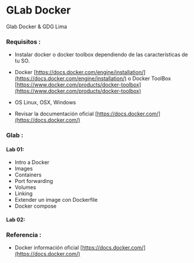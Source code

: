 # GLab Docker 

Glab Docker  &amp; GDG Lima


### Requisitos :

- Instalar  docker o docker toolbox dependiendo de las características de tu SO.

- Docker [https://docs.docker.com/engine/installation/](https://docs.docker.com/engine/installation/) o Docker ToolBox [https://www.docker.com/products/docker-toolbox](https://www.docker.com/products/docker-toolbox)
- OS Linux, OSX, Windows
- Revisar la documentación oficial [https://docs.docker.com/](https://docs.docker.com/)



### Glab :

#### Lab 01:
- Intro a Docker
- Images
- Containers
- Port forwarding
- Volumes
- Linking
- Extender un image con Dockerfile
- Docker compose


#### Lab 02:


### Referencia :

- Docker información oficial [https://docs.docker.com/](https://docs.docker.com/)
